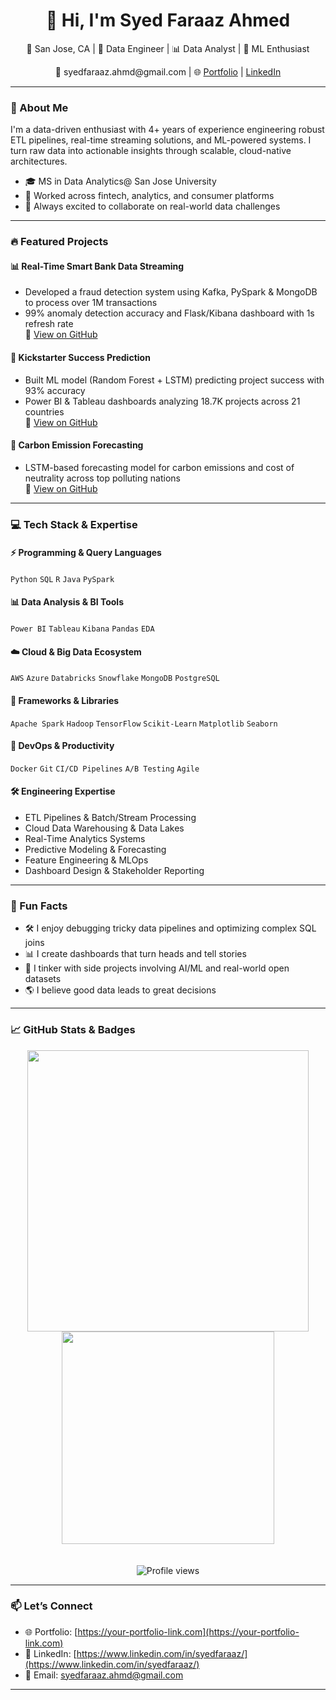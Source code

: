 <!-- GitHub Profile README for Syed Faraaz Ahmed -->
<h1 align="center">👋 Hi, I'm Syed Faraaz Ahmed</h1>
<p align="center">📍 San Jose, CA | 💼 Data Engineer | 📊 Data Analyst | 🤖 ML Enthusiast</p>
<p align="center">📧 syedfaraaz.ahmd@gmail.com | 🌐 <a href="https://your-portfolio-link.com">Portfolio</a> | <a href="https://www.linkedin.com/in/syedfaraaz/">LinkedIn</a></p>

---

### 🧠 About Me

I'm a data-driven enthusiast with 4+ years of experience engineering robust ETL pipelines, real-time streaming solutions, and ML-powered systems. I turn raw data into actionable insights through scalable, cloud-native architectures.

- 🎓 MS in Data Analytics@ San Jose University
- 💼 Worked across fintech, analytics, and consumer platforms
- 🤝 Always excited to collaborate on real-world data challenges

---

### 🔥 Featured Projects

#### 📊 Real-Time Smart Bank Data Streaming
- Developed a fraud detection system using Kafka, PySpark & MongoDB to process over 1M transactions
- 99% anomaly detection accuracy and Flask/Kibana dashboard with 1s refresh rate  
🔗 [View on GitHub](https://github.com/faraazzz/real-time-bank-streaming)

#### 🚀 Kickstarter Success Prediction
- Built ML model (Random Forest + LSTM) predicting project success with 93% accuracy
- Power BI & Tableau dashboards analyzing 18.7K projects across 21 countries  
🔗 [View on GitHub](https://github.com/faraazzz/kickstarter-success)

#### 🌱 Carbon Emission Forecasting
- LSTM-based forecasting model for carbon emissions and cost of neutrality across top polluting nations  
🔗 [View on GitHub](https://github.com/faraazzz/carbon-lstm)

---

### 💻 Tech Stack & Expertise

#### ⚡ Programming & Query Languages
`Python` `SQL` `R` `Java` `PySpark`

#### 📊 Data Analysis & BI Tools
`Power BI` `Tableau` `Kibana` `Pandas` `EDA`

#### ☁️ Cloud & Big Data Ecosystem
`AWS` `Azure` `Databricks` `Snowflake` `MongoDB` `PostgreSQL`

#### 🚀 Frameworks & Libraries
`Apache Spark` `Hadoop` `TensorFlow` `Scikit-Learn` `Matplotlib` `Seaborn`

#### 🔧 DevOps & Productivity
`Docker` `Git` `CI/CD Pipelines` `A/B Testing` `Agile`

#### 🛠️ Engineering Expertise
- ETL Pipelines & Batch/Stream Processing
- Cloud Data Warehousing & Data Lakes
- Real-Time Analytics Systems
- Predictive Modeling & Forecasting
- Feature Engineering & MLOps
- Dashboard Design & Stakeholder Reporting

---

### 🧠 Fun Facts

- 🛠 I enjoy debugging tricky data pipelines and optimizing complex SQL joins
- 📊 I create dashboards that turn heads and tell stories
- 🤖 I tinker with side projects involving AI/ML and real-world open datasets
- 🌎 I believe good data leads to great decisions

---

### 📈 GitHub Stats & Badges

<p align="center">
  <img src="https://github-readme-stats.vercel.app/api?username=faraazzz&show_icons=true&theme=radical" width="450"/>
  <img src="https://github-readme-stats.vercel.app/api/top-langs/?username=faraazzz&layout=compact&theme=radical" width="340"/>
  <br/>
  <br>
  <br>
  <img src="https://komarev.com/ghpvc/?username=faraazzz&color=blue" alt="Profile views"/>
</p>

---

### 📫 Let’s Connect

- 🌐 Portfolio: [https://your-portfolio-link.com](https://your-portfolio-link.com)
- 🔗 LinkedIn: [https://www.linkedin.com/in/syedfaraaz/](https://www.linkedin.com/in/syedfaraaz/)
- 📧 Email: syedfaraaz.ahmd@gmail.com

---



